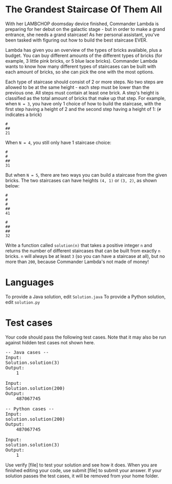 The Grandest Staircase Of Them All
==================================

With her LAMBCHOP doomsday device finished, Commander Lambda is preparing for her debut on the galactic stage - but in order to make a grand entrance, she needs a grand staircase! As her personal assistant, you've been tasked with figuring out how to build the best staircase EVER.

Lambda has given you an overview of the types of bricks available, plus a budget. You can buy different amounts of the different types of bricks (for example, 3 little pink bricks, or 5 blue lace bricks). Commander Lambda wants to know how many different types of staircases can be built with each amount of bricks, so she can pick the one with the most options.

Each type of staircase should consist of 2 or more steps.  No two steps are allowed to be at the same height - each step must be lower than the previous one. All steps must contain at least one brick. A step's height is classified as the total amount of bricks that make up that step.
For example, when `N = 3`, you have only 1 choice of how to build the staircase, with the first step having a height of 2 and the second step having a height of 1: (`#` indicates a brick)

```
#
##
21
```

When `N = 4`, you still only have 1 staircase choice:

```
#
#
##
31
```

But when `N = 5`, there are two ways you can build a staircase from the given bricks. The two staircases can have heights `(4, 1)` or `(3, 2)`, as shown below:

```
#
#
#
##
41
```
```
#
##
##
32
```

Write a function called `solution(n)` that takes a positive integer `n` and returns the number of different staircases that can be built from exactly `n` bricks. `n` will always be at least `3` (so you can have a staircase at all), but no more than `200`, because Commander Lambda's not made of money!

Languages
=========

To provide a Java solution, edit `Solution.java`
To provide a Python solution, edit `solution.py`

Test cases
==========
Your code should pass the following test cases.
Note that it may also be run against hidden test cases not shown here.

<pre>
-- Java cases --
Input:
Solution.solution(3)
Output:
    1

Input:
Solution.solution(200)
Output:
    487067745

-- Python cases --
Input:
solution.solution(200)
Output:
    487067745

Input:
solution.solution(3)
Output:
    1
</pre>

Use verify [file] to test your solution and see how it does. When you are finished editing your code, use submit [file] to submit your answer. If your solution passes the test cases, it will be removed from your home folder.
